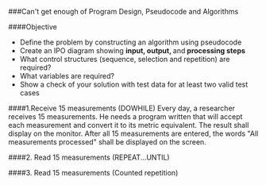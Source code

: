 ###Can't get enough of Program Design, Pseudocode and Algorithms

####Objective
* Define the problem by constructing an algorithm using pseudocode
* Create an IPO diagram showing <strong>input, output, </strong>and<strong> processing steps</strong>
* What control structures (sequence, selection and repetition) are required?
* What variables are required?
* Show a check of your solution with test data for at least two valid test cases



####1.Receive 15 measurements (DOWHILE)
Every day, a researcher receives 15 measurements. He needs a program written that will accept each measurement and convert it to its metric equivalent. The result shall display on the monitor. After all 15 measurements are entered, the words "All measurements processed" shall be displayed on the screen.

####2. Read 15 measurements (REPEAT...UNTIL)

####3. Read 15 measurements (Counted repetition)
